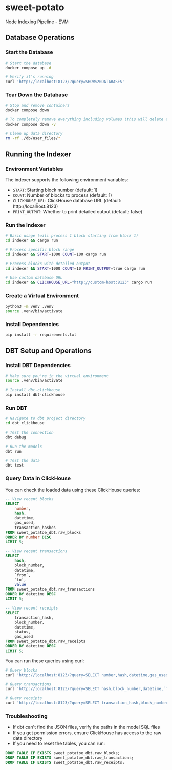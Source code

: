 # sweet-potato
Node Indexing Pipeline - EVM

## Database Operations

### Start the Database
```bash
# Start the database
docker compose up -d

# Verify it's running
curl 'http://localhost:8123/?query=SHOW%20DATABASES'
```

### Tear Down the Database
```bash
# Stop and remove containers
docker compose down

# To completely remove everything including volumes (this will delete all data)
docker compose down -v

# Clean up data directory
rm -rf ./db/user_files/*
```

## Running the Indexer

### Environment Variables
The indexer supports the following environment variables:
- `START`: Starting block number (default: 1)
- `COUNT`: Number of blocks to process (default: 1)
- `CLICKHOUSE_URL`: ClickHouse database URL (default: http://localhost:8123)
- `PRINT_OUTPUT`: Whether to print detailed output (default: false)

### Run the Indexer
```bash
# Basic usage (will process 1 block starting from block 1)
cd indexer && cargo run

# Process specific block range
cd indexer && START=1000 COUNT=100 cargo run

# Process blocks with detailed output
cd indexer && START=1000 COUNT=10 PRINT_OUTPUT=true cargo run

# Use custom database URL
cd indexer && CLICKHOUSE_URL="http://custom-host:8123" cargo run
```

### Create a Virtual Environment
```bash
python3 -m venv .venv
source .venv/bin/activate
```

### Install Dependencies
```bash
pip install -r requirements.txt
```

## DBT Setup and Operations

### Install DBT Dependencies
```bash
# Make sure you're in the virtual environment
source .venv/bin/activate

# Install dbt-clickhouse
pip install dbt-clickhouse
```

### Run DBT
```bash
# Navigate to dbt project directory
cd dbt_clickhouse

# Test the connection
dbt debug

# Run the models
dbt run

# Test the data
dbt test
```

### Query Data in ClickHouse

You can check the loaded data using these ClickHouse queries:

```sql
-- View recent blocks
SELECT 
    number,
    hash,
    datetime,
    gas_used,
    transaction_hashes
FROM sweet_potatoe_dbt.raw_blocks
ORDER BY number DESC
LIMIT 5;

-- View recent transactions
SELECT 
    hash,
    block_number,
    datetime,
    `from`,
    `to`,
    value
FROM sweet_potatoe_dbt.raw_transactions
ORDER BY datetime DESC
LIMIT 5;

-- View recent receipts
SELECT 
    transaction_hash,
    block_number,
    datetime,
    status,
    gas_used
FROM sweet_potatoe_dbt.raw_receipts
ORDER BY datetime DESC
LIMIT 5;
```

You can run these queries using curl:
```bash
# Query blocks
curl 'http://localhost:8123/?query=SELECT number,hash,datetime,gas_used FROM sweet_potatoe_dbt.raw_blocks ORDER BY number DESC LIMIT 5 FORMAT Pretty'

# Query transactions
curl 'http://localhost:8123/?query=SELECT hash,block_number,datetime,`from`,`to`,value FROM sweet_potatoe_dbt.raw_transactions ORDER BY datetime DESC LIMIT 5 FORMAT Pretty'

# Query receipts
curl 'http://localhost:8123/?query=SELECT transaction_hash,block_number,datetime,status,gas_used FROM sweet_potatoe_dbt.raw_receipts ORDER BY datetime DESC LIMIT 5 FORMAT Pretty'
```

### Troubleshooting
- If dbt can't find the JSON files, verify the paths in the model SQL files
- If you get permission errors, ensure ClickHouse has access to the raw data directory
- If you need to reset the tables, you can run:
```sql
DROP TABLE IF EXISTS sweet_potatoe_dbt.raw_blocks;
DROP TABLE IF EXISTS sweet_potatoe_dbt.raw_transactions;
DROP TABLE IF EXISTS sweet_potatoe_dbt.raw_receipts;
```